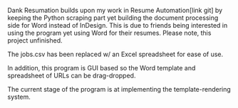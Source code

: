 Dank Resumation builds upon my work in Resume Automation[link git] by keeping the Python scraping part yet building the document processing side for Word instead of InDesign. This is due to friends being interested in using the program yet using Word for their resumes. Please note, this project unfinished.

The jobs.csv has been replaced w/ an Excel spreadsheet for ease of use.

In addition, this program is GUI based so the Word template and spreadsheet of URLs can be drag-dropped.

The current stage of the program is at implementing the template-rendering system.